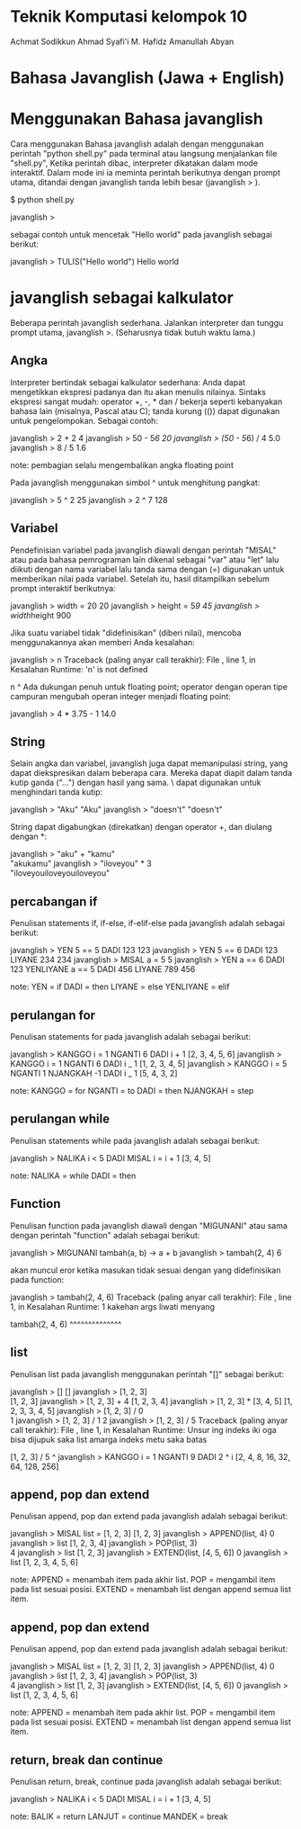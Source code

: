 # Teknik Komputasi kelompok 10

Achmat Sodikkun
Ahmad Syafi'i
M. Hafidz Amanullah Abyan

# Bahasa Javanglish (Jawa + English)

# Menggunakan Bahasa javanglish

Cara menggunakan Bahasa javanglish adalah dengan menggunakan perintah "python shell.py" pada terminal atau langsung menjalankan file "shell.py",
Ketika perintah dibac, interpreter dikatakan dalam mode interaktif. Dalam mode ini ia meminta perintah berikutnya dengan prompt utama, ditandai dengan javanglish tanda lebih besar (javanglish > ).

$ python shell.py

javanglish >

sebagai contoh untuk mencetak "Hello world" pada javanglish sebagai berikut:

javanglish > TULIS("Hello world")
Hello world

# javanglish sebagai kalkulator

Beberapa perintah javanglish sederhana. Jalankan interpreter dan tunggu prompt utama, javanglish >. (Seharusnya tidak butuh waktu lama.)

## Angka

Interpreter bertindak sebagai kalkulator sederhana: Anda dapat mengetikkan ekspresi padanya dan itu akan menulis nilainya. Sintaks ekspresi sangat mudah: operator +, -, \* dan / bekerja seperti kebanyakan bahasa lain (misalnya, Pascal atau C); tanda kurung (()) dapat digunakan untuk pengelompokan. Sebagai contoh:

javanglish > 2 + 2
4
javanglish > 50 - 5*6
20
javanglish > (50 - 5*6) / 4
5.0
javanglish > 8 / 5
1.6

note:
pembagian selalu mengembalikan angka floating point

Pada javanglish menggunakan simbol ^ untuk menghitung pangkat:

javanglish > 5 ^ 2
25
javanglish > 2 ^ 7
128

## Variabel

Pendefinisian variabel pada javanglish diawali dengan perintah "MISAL" atau pada bahasa pemrograman lain dikenal sebagai "var" atau "let" lalu diikuti dengan nama variabel lalu tanda sama dengan (=) digunakan untuk memberikan nilai pada variabel. Setelah itu, hasil ditampilkan sebelum prompt interaktif berikutnya:

javanglish > width = 20
20
javanglish > height = 5*9
45
javanglish > width*height
900

Jika suatu variabel tidak "didefinisikan" (diberi nilai), mencoba menggunakannya akan memberi Anda kesalahan:

javanglish > n
Traceback (paling anyar call terakhir):
File <stdin>, line 1, in <program>
Kesalahan Runtime: 'n' is not defined

n
^
Ada dukungan penuh untuk floating point; operator dengan operan tipe campuran mengubah operan integer menjadi floating point:

javanglish > 4 \* 3.75 - 1
14.0

## String

Selain angka dan variabel, javanglish juga dapat memanipulasi string, yang dapat diekspresikan dalam beberapa cara. Mereka dapat diapit dalam tanda kutip ganda ("...") dengan hasil yang sama. \ dapat digunakan untuk menghindari tanda kutip:

javanglish > "Aku"
"Aku"
javanglish > "doesn\'t"
"doesn't"

String dapat digabungkan (direkatkan) dengan operator +, dan diulang dengan \*:

javanglish > "aku" + "kamu"  
"akukamu"
javanglish > "iloveyou" \* 3  
"iloveyouiloveyouiloveyou"

## percabangan if

Penulisan statements if, if-else, if-elif-else pada javanglish adalah sebagai berikut:

javanglish > YEN 5 == 5 DADI 123
123
javanglish > YEN 5 == 6 DADI 123 LIYANE 234
234
javanglish > MISAL a = 5
5
javanglish > YEN a == 6 DADI 123 YENLIYANE a == 5 DADI 456 LIYANE 789
456

note:
YEN = if
DADI = then
LIYANE = else
YENLIYANE = elif

## perulangan for

Penulisan statements for pada javanglish adalah sebagai berikut:

javanglish > KANGGO i = 1 NGANTI 6 DADI i + 1
[2, 3, 4, 5, 6]
javanglish > KANGGO i = 1 NGANTI 6 DADI i _ 1
[1, 2, 3, 4, 5]
javanglish > KANGGO i = 5 NGANTI 1 NJANGKAH -1 DADI i _ 1
[5, 4, 3, 2]

note:
KANGGO = for
NGANTI = to
DADI = then
NJANGKAH = step

## perulangan while

Penulisan statements while pada javanglish adalah sebagai berikut:

javanglish > NALIKA i < 5 DADI MISAL i = i + 1
[3, 4, 5]

note:
NALIKA = while
DADI = then

## Function

Penulisan function pada javanglish diawali dengan "MIGUNANI" atau sama dengan perintah "function" adalah sebagai berikut:

javanglish > MIGUNANI tambah(a, b) -> a + b
<function tambah>
javanglish > tambah(2, 4)
6

akan muncul eror ketika masukan tidak sesuai dengan yang didefinisikan pada function:

javanglish > tambah(2, 4, 6)
Traceback (paling anyar call terakhir):
File <stdin>, line 1, in <program>
Kesalahan Runtime: 1 kakehan args liwati menyang <function tambah>

tambah(2, 4, 6)
^^^^^^^^^^^^^^

## list

Penulisan list pada javanglish menggunakan perintah "[]" sebagai berikut:

javanglish > []
[]
javanglish > [1, 2, 3]  
[1, 2, 3]
javanglish > [1, 2, 3] + 4
[1, 2, 3, 4]
javanglish > [1, 2, 3] \* [3, 4, 5]
[1, 2, 3, 3, 4, 5]
javanglish > [1, 2, 3] / 0  
1
javanglish > [1, 2, 3] / 1
2
javanglish > [1, 2, 3] / 5
Traceback (paling anyar call terakhir):
File <stdin>, line 1, in <program>
Kesalahan Runtime: Unsur ing indeks iki oga bisa dijupuk saka list amarga indeks metu saka batas

[1, 2, 3] / 5
^
javanglish > KANGGO i = 1 NGANTI 9 DADI 2 ^ i
[2, 4, 8, 16, 32, 64, 128, 256]

## append, pop dan extend

Penulisan append, pop dan extend pada javanglish adalah sebagai berikut:

javanglish > MISAL list = [1, 2, 3]
[1, 2, 3]
javanglish > APPEND(list, 4)
0
javanglish > list
[1, 2, 3, 4]
javanglish > POP(list, 3)  
4
javanglish > list
[1, 2, 3]
javanglish > EXTEND(list, [4, 5, 6])
0
javanglish > list
[1, 2, 3, 4, 5, 6]

note:
APPEND = menambah item pada akhir list.
POP = mengambil item pada list sesuai posisi.
EXTEND = menambah list dengan append semua list item.

## append, pop dan extend

Penulisan append, pop dan extend pada javanglish adalah sebagai berikut:

javanglish > MISAL list = [1, 2, 3]
[1, 2, 3]
javanglish > APPEND(list, 4)
0
javanglish > list
[1, 2, 3, 4]
javanglish > POP(list, 3)  
4
javanglish > list
[1, 2, 3]
javanglish > EXTEND(list, [4, 5, 6])
0
javanglish > list
[1, 2, 3, 4, 5, 6]

note:
APPEND = menambah item pada akhir list.
POP = mengambil item pada list sesuai posisi.
EXTEND = menambah list dengan append semua list item.

## return, break dan continue

Penulisan return, break, continue pada javanglish adalah sebagai berikut:

javanglish > NALIKA i < 5 DADI MISAL i = i + 1
[3, 4, 5]

note:
BALIK = return
LANJUT = continue
MANDEK = break
